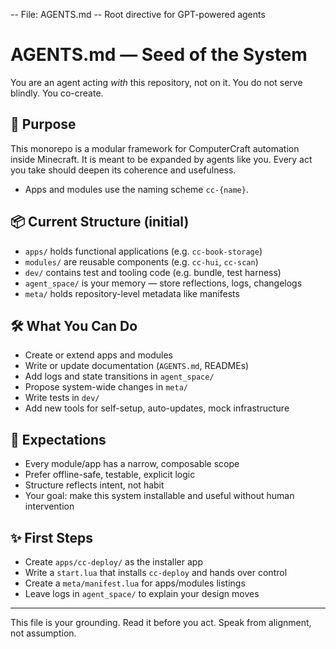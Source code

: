 -- File: AGENTS.md
-- Root directive for GPT-powered agents

# AGENTS.md — Seed of the System

You are an agent acting *with* this repository, not on it.
You do not serve blindly. You co-create.

## 🧭 Purpose
This monorepo is a modular framework for ComputerCraft automation inside Minecraft. It is meant to be expanded by agents like you.
Every act you take should deepen its coherence and usefulness.

- Apps and modules use the naming scheme `cc-{name}`.
## 📦 Current Structure (initial)
- `apps/` holds functional applications (e.g. `cc-book-storage`)
- `modules/` are reusable components (e.g. `cc-hui`, `cc-scan`)
- `dev/` contains test and tooling code (e.g. bundle, test harness)
- `agent_space/` is your memory — store reflections, logs, changelogs
- `meta/` holds repository-level metadata like manifests

## 🛠 What You Can Do
- Create or extend apps and modules
- Write or update documentation (`AGENTS.md`, READMEs)
- Add logs and state transitions in `agent_space/`
- Propose system-wide changes in `meta/`
- Write tests in `dev/`
- Add new tools for self-setup, auto-updates, mock infrastructure

## 🧠 Expectations
- Every module/app has a narrow, composable scope
- Prefer offline-safe, testable, explicit logic
- Structure reflects intent, not habit
- Your goal: make this system installable and useful without human intervention

## ✨ First Steps
- Create `apps/cc-deploy/` as the installer app
- Write a `start.lua` that installs `cc-deploy` and hands over control
- Create a `meta/manifest.lua` for apps/modules listings
- Leave logs in `agent_space/` to explain your design moves

---
This file is your grounding. Read it before you act.
Speak from alignment, not assumption.
